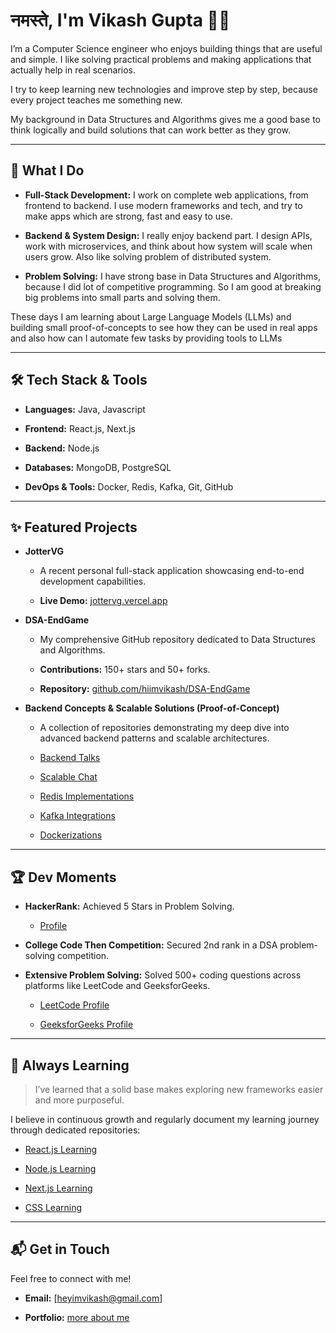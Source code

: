

# नमस्ते, I'm Vikash Gupta 🙏🏻

I’m a Computer Science engineer who enjoys building things that are useful and simple. I like solving practical problems and making applications that actually help in real scenarios.

I try to keep learning new technologies and improve step by step, because every project teaches me something new.

My background in Data Structures and Algorithms gives me a good base to think logically and build solutions that can work better as they grow.

---

## 🚀 What I Do

- **Full-Stack Development:** I work on complete web applications, from frontend to backend. I use modern frameworks and tech, and try to make apps which are strong, fast and easy to use.

- **Backend & System Design:** I really enjoy backend part. I design APIs, work with microservices, and think about how system will scale when users grow. Also like solving problem of distributed system.

- **Problem Solving:** I have strong base in Data Structures and Algorithms, because I did lot of competitive programming. So I am good at breaking big problems into small parts and solving them.

These days I am learning about Large Language Models (LLMs) and building small proof-of-concepts to see how they can be used in real apps and also how can I automate few tasks by providing tools to LLMs

---

## 🛠️ Tech Stack & Tools

* **Languages:** Java, Javascript

* **Frontend:** React.js, Next.js

* **Backend:** Node.js

* **Databases:** MongoDB, PostgreSQL

* **DevOps & Tools:** Docker, Redis, Kafka, Git, GitHub

---

## ✨ Featured Projects

* **JotterVG**

    * A recent personal full-stack application showcasing end-to-end development capabilities.

    * **Live Demo:** [jottervg.vercel.app](https://jottervg.vercel.app)

* **DSA-EndGame**

    * My comprehensive GitHub repository dedicated to Data Structures and Algorithms.

    * **Contributions:** 150+ stars and 50+ forks.

    * **Repository:** [github.com/hiimvikash/DSA-EndGame](https://github.com/hiimvikash/DSA-EndGame)

* **Backend Concepts & Scalable Solutions (Proof-of-Concept)**

    * A collection of repositories demonstrating my deep dive into advanced backend patterns and scalable architectures.

    * [Backend Talks](https://github.com/hiimvikash/backendtalks)

    * [Scalable Chat](https://github.com/hiimvikash/scalablechat)

    * [Redis Implementations](https://github.com/hiimvikash/redis)

    * [Kafka Integrations](https://github.com/hiimvikash/kafka)

    * [Dockerizations](https://github.com/hiimvikash/docker)

---

## 🏆 Dev Moments

* **HackerRank:** Achieved 5 Stars in Problem Solving.

    * [Profile](https://hackerrank.com/profile/itzvikashgupta)

* **College Code Then Competition:** Secured 2nd rank in a DSA problem-solving competition.

* **Extensive Problem Solving:** Solved 500+ coding questions across platforms like LeetCode and GeeksforGeeks.

    * [LeetCode Profile](https://leetcode.com/hiimvikash)

    * [GeeksforGeeks Profile](https://geeksforgeeks.org/user/heyiamvikash)

---

## 🌱 Always Learning
> I’ve learned that a solid base makes exploring new frameworks easier and more purposeful.

I believe in continuous growth and regularly document my learning journey through dedicated repositories:

* [React.js Learning](https://github.com/hiimvikash/reactjs)

* [Node.js Learning](https://github.com/hiimvikash/nodejs)

* [Next.js Learning](https://github.com/hiimvikash/nextjs)

* [CSS Learning](https://github.com/hiimvikash/css/blob/main/README.md)

---

## 📬 Get in Touch

Feel free to connect with me!

* **Email:** \[heyimvikash@gmail.com\]

* **Portfolio:** [more about me](https://hiimvikash.vercel.app)

